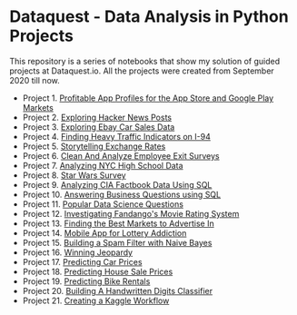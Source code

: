 # Dataquest - Data Analysis in Python Projects

This repository is a series of notebooks that show my solution of guided projects at Dataquest.io. All the projects were created from September 2020 till now.

 * Project 1. [Profitable App Profiles for the App Store and Google Play Markets](https://github.com/jamesnan/Data_Science_Projects/tree/master/Project%2001.%20Profitable%20App)
 * Project 2. [Exploring Hacker News Posts](https://github.com/jamesnan/Data_Science_Projects/tree/master/Project%2002.%20Exploring%20Hacker%20News%20Posts)
 * Project 3. [Exploring Ebay Car Sales Data](https://github.com/jamesnan/Data_Science_Projects/tree/master/Project%2003.%20Exploring%20Ebay%20Car%20Sales%20Data)
 * Project 4. [Finding Heavy Traffic Indicators on I-94](https://github.com/jamesnan/Data_Science_Projects/tree/master/Project%2004.%20Heavy%20Traffic%20Indicators%20on%20I-94)
 * Project 5. [Storytelling Exchange Rates](https://github.com/jamesnan/Data_Science_Projects/tree/master/Project%2005.%20Storytelling%20Exchange%20Rates)
 * Project 6. [Clean And Analyze Employee Exit Surveys](https://github.com/jamesnan/Data_Science_Projects/tree/master/Project%2006.%20Clean%20And%20Analyze%20Employee%20Exit%20Surveys)
 * Project 7. [Analyzing NYC High School Data](https://github.com/jamesnan/Data_Science_Projects/tree/master/Project%2007.%20Analyzing%20NYC%20High%20School%20Data)
 * Project 8. [Star Wars Survey](https://github.com/jamesnan/Data_Science_Projects/tree/master/Project%2008.%20Star%20Wars%20Survey)
 * Project 9. [Analyzing CIA Factbook Data Using SQL](https://github.com/jamesnan/Data_Science_Projects/tree/master/Project%2009.%20Analyzing%20CIA%20Factbook%20Data%20Using%20SQL)
 * Project 10. [Answering Business Questions using SQL](https://github.com/jamesnan/Data_Science_Projects/tree/master/Project%2010.%20Answering%20Business%20Questions%20using%20SQL)
 * Project 11. [Popular Data Science Questions](https://github.com/jamesnan/Data_Science_Projects/tree/master/Project%2011.%20Popular%20Data%20Science%20Questions)
 * Project 12. [Investigating Fandango's Movie Rating System](https://github.com/jamesnan/Data_Science_Projects/tree/master/Project%2012.%20Investigating%20Fandango's%20Movie%20Rating%20System)
 * Project 13. [Finding the Best Markets to Advertise In](https://github.com/jamesnan/Data_Science_Projects/tree/master/Project%2013.%20Finding%20Best%20Markets%20to%20advertise%20E-Learning)
 * Project 14. [Mobile App for Lottery Addiction](https://github.com/jamesnan/Data_Science_Projects/tree/master/Project%2014.%20Mobile%20App%20for%20Lottery%20Addiction)
 * Project 15. [Building a Spam Filter with Naive Bayes](https://github.com/jamesnan/Data_Science_Projects/tree/master/Project%2015.%20Building%20a%20Spam%20Filter%20with%20Naive%20Bayes)
 * Project 16. [Winning Jeopardy](https://github.com/jamesnan/Data_Science_Projects/tree/master/Project%2016.%20Winning%20Jeopardy)
 * Project 17. [Predicting Car Prices](https://github.com/jamesnan/Data_Science_Projects/tree/master/Project%2017.%20Predicting%20Car%20Prices)
 * Project 18. [Predicting House Sale Prices](https://github.com/jamesnan/Data_Science_Projects/tree/master/Project%2018.%20Predicting%20House%20Sale%20Prices)
 * Project 19. [Predicting Bike Rentals](https://github.com/jamesnan/Data_Science_Projects/tree/master/Project%2019.%20Predicting%20Bike%20Rentals)
 * Project 20. [Building A Handwritten Digits Classifier](https://github.com/jamesnan/Data_Science_Projects/tree/master/Project%2020.%20Building%20A%20Handwritten%20Digits%20Classifier)
 * Project 21. [Creating a Kaggle Workflow](https://github.com/jamesnan/Data_Science_Projects/tree/master/Project%2021.%20Creating%20a%20Kaggle%20Workflow)
